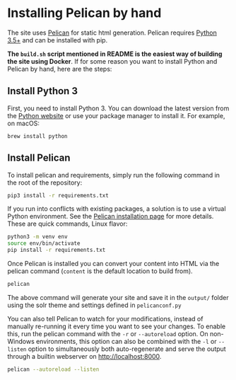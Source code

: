 # Installing Pelican by hand

The site uses [Pelican][1] for static html generation. Pelican requires [Python 3.5+][2] and can be installed with pip.

**The `build.sh` script mentioned in README is the easiest way of building the site using Docker**.
If for some reason you want to install Python and Pelican by hand, here are the steps: 

## Install Python 3

First, you need to install Python 3. You can download the latest version from the [Python website][2] or
use your package manager to install it. For example, on macOS:

```shell
brew install python
```

## Install Pelican

To install pelican and requirements, simply run the following command in the root of the repository:

```sh
pip3 install -r requirements.txt
```

If you run into conflicts with existing packages, a solution is to use a virtual Python environment. See the [Pelican installation page][3] for more details. These are quick commands, Linux flavor:

```sh
python3 -m venv env
source env/bin/activate
pip install -r requirements.txt
```

Once Pelican is installed you can convert your content into HTML via the pelican command (`content` is the default location to build from).

```sh
pelican
```

The above command will generate your site and save it in the `output/` folder using the solr theme and settings defined in `pelicanconf.py`

You can also tell Pelican to watch for your modifications, instead of manually re-running it every time you want to see your changes. To enable this, run the pelican command with the `-r` or `--autoreload` option. On non-Windows environments, this option can also be combined with the `-l` or `--listen` option to simultaneously both auto-regenerate and serve the output through a builtin webserver on <http://localhost:8000>.

```sh
pelican --autoreload --listen
```

[1]: https://getpelican.com
[2]: https://www.python.org/downloads/
[3]: https://docs.getpelican.com/en/stable/install.html
